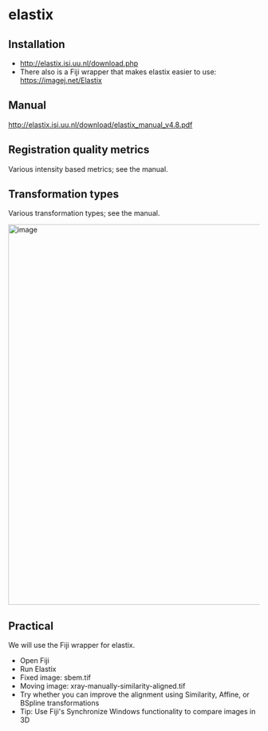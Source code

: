 # elastix

## Installation

- http://elastix.isi.uu.nl/download.php
- There also is a Fiji wrapper that makes elastix easier to use: https://imagej.net/Elastix 

## Manual

http://elastix.isi.uu.nl/download/elastix_manual_v4.8.pdf

## Registration quality metrics

Various intensity based metrics; see the manual.

## Transformation types

Various transformation types; see the manual.

<img width="762" alt="image" src="https://user-images.githubusercontent.com/2157566/67085265-ce503300-f19e-11e9-82e2-ac77591728d6.png">

## Practical 

We will use the Fiji wrapper for elastix.

- Open Fiji
- Run Elastix
- Fixed image: sbem.tif
- Moving image: xray-manually-similarity-aligned.tif
- Try whether you can improve the alignment using Similarity, Affine, or BSpline transformations
- Tip: Use Fiji's Synchronize Windows functionality to compare images in 3D



